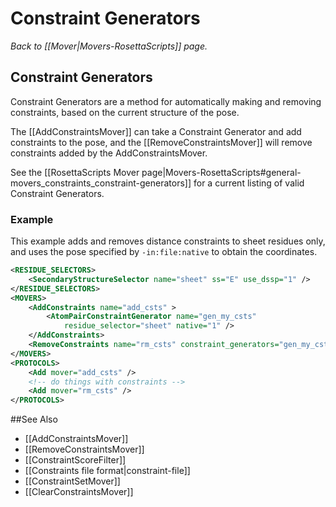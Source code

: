 # Constraint Generators
*Back to [[Mover|Movers-RosettaScripts]] page.*
## Constraint Generators

Constraint Generators are a method for automatically making and removing constraints, based on the current structure of the pose.

The [[AddConstraintsMover]] can take a Constraint Generator and add constraints to the pose, and the [[RemoveConstraintsMover]] will remove constraints added by the AddConstraintsMover.

See the [[RosettaScripts Mover page|Movers-RosettaScripts#general-movers_constraints_constraint-generators]] for a current listing of valid Constraint Generators.

### Example

This example adds and removes distance constraints to sheet residues only, and uses the pose specified by `-in:file:native` to obtain the coordinates.

```xml
<RESIDUE_SELECTORS>
    <SecondaryStructureSelector name="sheet" ss="E" use_dssp="1" />
</RESIDUE_SELECTORS>
<MOVERS>
    <AddConstraints name="add_csts" >
        <AtomPairConstraintGenerator name="gen_my_csts"
            residue_selector="sheet" native="1" />
    </AddConstraints>
    <RemoveConstraints name="rm_csts" constraint_generators="gen_my_csts" />
</MOVERS>
<PROTOCOLS>
    <Add mover="add_csts" />
    <!-- do things with constraints -->
    <Add mover="rm_csts" />
</PROTOCOLS>
```

##See Also

* [[AddConstraintsMover]]
* [[RemoveConstraintsMover]]
* [[ConstraintScoreFilter]]
* [[Constraints file format|constraint-file]]
* [[ConstraintSetMover]]
* [[ClearConstraintsMover]]

